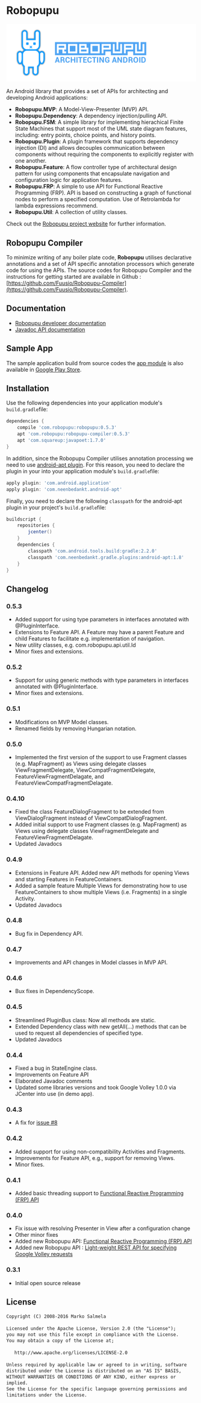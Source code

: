 # Robopupu

<img src="https://github.com/Fuusio/Robopupu/blob/gh-pages/images/robopupu_header_image.png" alt="Robopupu mascot"/>

An Android library that provides a set of APIs for architecting and developing Android applications:

* **Robopupu.MVP**: A Model-View-Presenter (MVP) API.
* **Robopupu.Dependency**: A dependency injection/pulling API.
* **Robopupu.FSM**: A simple library for implementing hierachical Finite State Machines that support most of the UML state diagram features, including: entry points, choice points, and history points.
* **Robopupu.Plugin**: A plugin framework that supports dependency injection (DI) and allows decouples communication between components without requiring the components to explicitly register with one another.
* **Robopupu.Feature**: A flow controller type of architectural design pattern for using components that encapsulate navigation and configuration logic for application features.
* **Robopupu.FRP**: A simple to use API for Functional Reactive Programming (FRP). API is based on constructing a graph of functional nodes to perform a specified computation. Use of Retrolambda for lambda expressions recommend.
* **Robopupu.Util**: A collection of utility classes.

Check out the [Robopupu project website](http://robopupu.com/) for further information.

## Robopupu Compiler
To minimize writing of any boiler plate code, **Robopupu** utilises declarative annotations and a set of API specific annotation processors which generate code for using the APIs. The source codes for Robopupu Compiler and the instructions for getting started are available in Github : [https://github.com/Fuusio/Robopupu-Compiler](https://github.com/Fuusio/Robopupu-Compiler).

## Documentation

* [Robopupu developer documentation](http://robopupu.com/)
* [Javadoc API documentation](http://fuusio.github.io/Robopupu/javadocs/)

## Sample App 
The sample application build from source codes the [app module](https://github.com/Fuusio/Robopupu/tree/master/app) is also available in [Google Play Store](https://play.google.com/store/apps/details?id=com.robopupu).

## Installation
Use the following dependencies into your application module's ```build.gradle```file:

```groovy
dependencies {
	compile 'com.robopupu:robopupu:0.5.3'
	apt 'com.robopupu:robopupu-compiler:0.5.3'	
	apt 'com.squareup:javapoet:1.7.0' 
}
```
In addition, since the Robopupu Compiler utilises annotation processing we need to use [android-apt plugin](https://bitbucket.org/hvisser/android-apt). For this reason, you need to declare the plugin in your into your application module's ```build.gradle```file:

```groovy
apply plugin: 'com.android.application'
apply plugin: 'com.neenbedankt.android-apt'
```
Finally, you need to declare the following ```classpath``` for the android-apt plugin in your project's ```build.gradle```file:

```groovy
buildscript {
    repositories {
        jcenter()
    }
    dependencies {
        classpath 'com.android.tools.build:gradle:2.2.0'
        classpath 'com.neenbedankt.gradle.plugins:android-apt:1.8'
    }
}
```

## Changelog

### 0.5.3
* Added support for using type parameters in interfaces annotated with @PluginInterface.
* Extensions to Feature API. A Feature may have a parent Feature and child Features to facilitate e.g. implementation of navigation.
* New utility classes, e.g. com.robopupu.api.util.Id
* Minor fixes and extensions.

### 0.5.2
* Support for using generic methods with type parameters in interfaces annotated with @PluginInterface.
* Minor fixes and extensions.

### 0.5.1
* Modifications on MVP Model classes.
* Renamed fields by removing Hungarian notation.
 
### 0.5.0
* Implemented the first version of the support to use Fragment classes (e.g. MapFragment) as Views using delegate classes ViewFragmentDelegate, ViewCompatFragmentDelegate, FeatureViewFragmentDelagate, and FeatureViewCompatFragmentDelagate.
 
### 0.4.10
* Fixed the class FeatureDialogFragment to be extended from ViewDialogFragment instead of ViewCompatDialogFragment.
* Added initial support to use Fragment classes (e.g. MapFragment) as Views using delegate classes ViewFragmentDelegate and FeatureViewFragmentDelagate.
* Updated Javadocs

### 0.4.9
* Extensions in Feature API. Added new API methods for opening Views and starting Features in FeatureContainers.
* Added a sample feature Multiple Views for demonstrating how to use FeatureContainers to show multiple Views (i.e. Fragments) in a single Activity.
* Updated Javadocs

### 0.4.8
* Bug fix in Dependency API.

### 0.4.7
* Improvements and API changes in Model classes in MVP API.
 
### 0.4.6
* Bux fixes in DependencyScope.

### 0.4.5
* Streamlined PluginBus class: Now all methods are static.
* Extended Dependency class with new getAll(...) methods that can be used to request all dependencies of specified type.
* Updated Javadocs

### 0.4.4
* Fixed a bug in StateEngine class.
* Improvements on Feature API
* Elaborated Javadoc comments
* Updated some libraries versions and took Google Volley 1.0.0 via JCenter into use (in demo app).

### 0.4.3
* A fix for [issue #8](https://github.com/Fuusio/Robopupu/issues/8)

### 0.4.2
* Added support for using non-compatibility Activities and Fragments.
* Improvements for Feature API, e.g., support for removing Views. 
* Minor fixes.

### 0.4.1
* Added basic threading support to [Functional Reactive Programming (FRP) API](https://robopupu.com/robopupu-frp/)

### 0.4.0
* Fix issue with resolving Presenter in View after a configuration change
* Other minor fixes
* Added new Robopupu API: [Functional Reactive Programming (FRP) API](https://robopupu.com/robopupu-frp/)
* Added new Robopupu API : [Light-weight REST API for specifying Google Volley requests](https://robopupu.com/robopupu-rest-api/)

### 0.3.1
* Initial open source release

## License
```
Copyright (C) 2008-2016 Marko Salmela

Licensed under the Apache License, Version 2.0 (the "License");
you may not use this file except in compliance with the License.
You may obtain a copy of the License at;

   http://www.apache.org/licenses/LICENSE-2.0

Unless required by applicable law or agreed to in writing, software
distributed under the License is distributed on an "AS IS" BASIS,
WITHOUT WARRANTIES OR CONDITIONS OF ANY KIND, either express or implied.
See the License for the specific language governing permissions and
limitations under the License.
```
